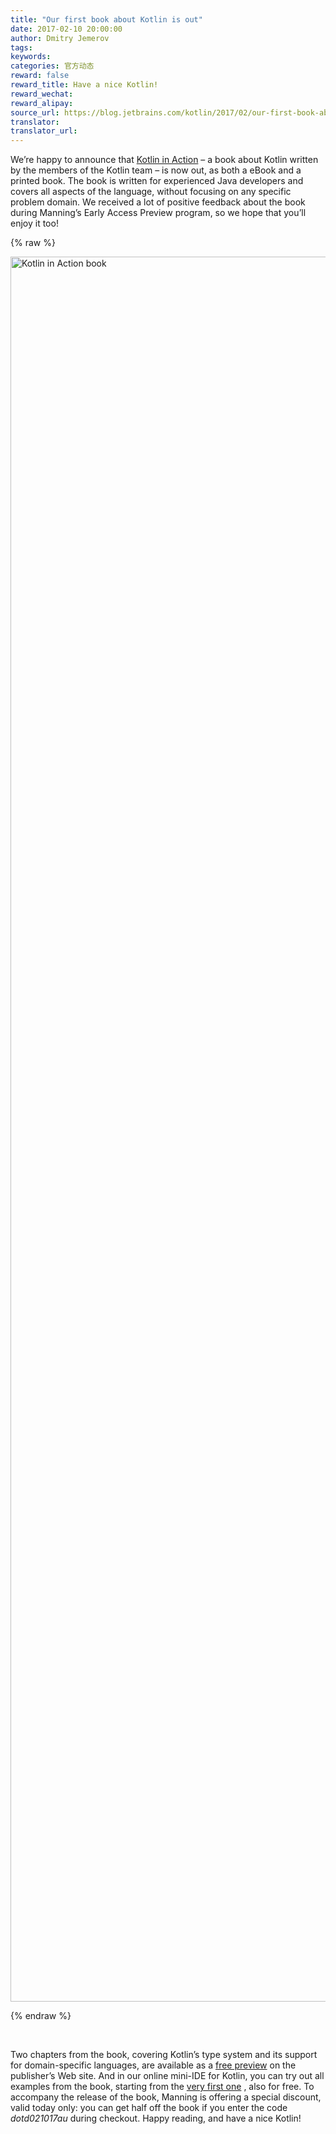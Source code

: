 ```yaml
---
title: "Our first book about Kotlin is out"
date: 2017-02-10 20:00:00
author: Dmitry Jemerov
tags:
keywords:
categories: 官方动态
reward: false
reward_title: Have a nice Kotlin!
reward_wechat:
reward_alipay:
source_url: https://blog.jetbrains.com/kotlin/2017/02/our-first-book-about-kotlin-is-out/
translator:
translator_url:
---
```


We’re happy to announce that [Kotlin in Action](https://www.manning.com/books/kotlin-in-action) – a book about Kotlin written by the members of the Kotlin team – is now out, as both a eBook and a printed book. The book is written for experienced Java developers and covers all aspects of the language, without focusing on any specific problem domain. We received a lot of positive feedback about the book during Manning’s Early Access Preview program, so we hope that you’ll enjoy it too!

{% raw %}
<p><img alt="Kotlin in Action book" class="alignnone size-full wp-image-4584" height="2792" src="https://d3nmt5vlzunoa1.cloudfront.net/kotlin/files/2017/02/20170209_112611.jpeg" width="2988"/></p>
{% endraw %}

<span id="more-4582"></span><br/>

Two chapters from the book, covering Kotlin’s type system and its support for domain-specific languages, are available as a [free preview](https://www.manning.com/books/kotlin-in-action#downloads) on the publisher’s Web site. And in our online mini-IDE for Kotlin, you can try out all examples from the book, starting from the [very first one](http://try.kotlinlang.org/#/Kotlin%20in%20Action/chapter%201/1.1/1.1_ATasteOfKotlin.kt) , also for free.
To accompany the release of the book, Manning is offering a special discount, valid today only: you can get half off the book if you enter the code <em>dotd021017au</em> during checkout.
Happy reading, and have a nice Kotlin!

